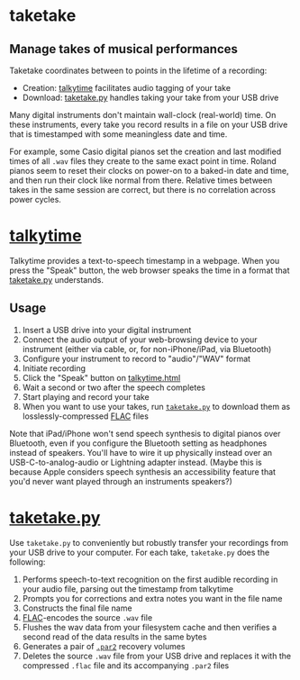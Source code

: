 # taketake
## Manage takes of musical performances

Taketake coordinates between to points in the lifetime of a recording:
* Creation: [talkytime](https://diffusor.github.io/taketake/talkytime.html) facilitates audio tagging of your take
* Download: [taketake.py](src/taketake.py) handles taking your take from your USB drive

Many digital instruments don't maintain wall-clock (real-world) time.  On
these instruments, every take you record results in a file on your USB drive
that is timestamped with some meaningless date and time.

For example, some Casio digital pianos set the creation and last modified
times of all `.wav` files they create to the same exact point in time.  Roland
pianos seem to reset their clocks on power-on to a baked-in date and time, and
then run their clock like normal from there.  Relative times between takes in
the same session are correct, but there is no correlation across power cycles.

# [talkytime](https://diffusor.github.io/taketake/talkytime.html)

Talkytime provides a text-to-speech timestamp in a webpage.  When you press the
"Speak" button, the web browser speaks the time in a format that
[taketake.py](src/taketake.py) understands.

## Usage

1. Insert a USB drive into your digital instrument
2. Connect the audio output of your web-browsing device to your instrument
   (either via cable, or, for non-iPhone/iPad, via Bluetooth)
3. Configure your instrument to record to "audio"/"WAV" format
4. Initiate recording
5. Click the "Speak" button on [talkytime.html](https://diffusor.github.io/taketake/talkytime.html)
6. Wait a second or two after the speech completes
7. Start playing and record your take
8. When you want to use your takes, run [`taketake.py`](src/taketake.py) to
   download them as losslessly-compressed [FLAC](https://xiph.org/flac/) files

Note that iPad/iPhone won't send speech synthesis to digital pianos over
Bluetooth, even if you configure the Bluetooth setting as headphones instead of
speakers.  You'll have to wire it up physically instead over an
USB-C-to-analog-audio or Lightning adapter instead.  (Maybe this is because
Apple considers speech synthesis an accessibility feature that you'd never want
played through an instruments speakers?)

# [taketake.py](src/taketake.py)

Use `taketake.py` to conveniently but robustly transfer your recordings from your
USB drive to your computer.  For each take, `taketake.py` does the following:

1. Performs speech-to-text recognition on the first audible recording in your
   audio file, parsing out the timestamp from talkytime
2. Prompts you for corrections and extra notes you want in the file name
3. Constructs the final file name
4. [FLAC](https://xiph.org/flac/)-encodes the source `.wav` file
5. Flushes the wav data from your filesystem cache and then verifies a second
   read of the data results in the same bytes
6. Generates a pair of [`.par2`](https://en.wikipedia.org/wiki/PAR2) recovery volumes
7. Deletes the source `.wav` file from your USB drive and replaces it with
   the compressed `.flac` file and its accompanying `.par2` files
